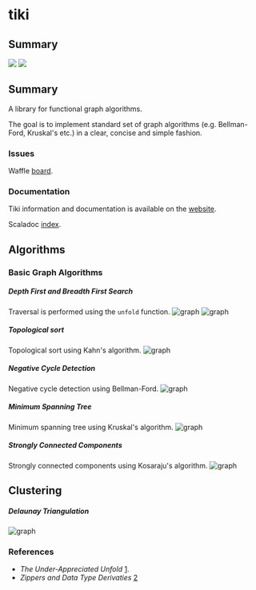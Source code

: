 # tiki

## Summary
<p align="left">
<img src="https://travis-ci.org/lewismj/tiki.svg?branch=master"/>
<a href="https://www.codacy.com/app/lewismj/tiki?utm_source=github.com&amp;utm_medium=referral&amp;utm_content=lewismj/tiki&amp;utm_campaign=Badge_Grade"><img src="https://api.codacy.com/project/badge/Grade/eb7241d325fa432c982487c412f910cb"/></a>
</p>

## Summary

A library for functional graph algorithms.

The goal is to implement standard set of graph algorithms (e.g. Bellman-Ford, Kruskal's etc.) in a clear, concise and simple fashion.

### Issues

Waffle [board](https://waffle.io/lewismj/tiki).

### Documentation

Tiki information and documentation is available on the [website](https://lewismj.github.io/tiki/).

Scaladoc [index](https://lewismj.github.io/tiki/api/tiki/index.html).

## Algorithms

### Basic Graph Algorithms

##### Depth First and Breadth First Search

Traversal is performed using the `unfold` function.
![graph](https://raw.github.com/lewismj/tiki/master/docs/src/main/resources/microsite/img/thumb.dfs.png)
![graph](https://raw.github.com/lewismj/tiki/master/docs/src/main/resources/microsite/img/thumb.bfs.png)

##### Topological sort

Topological sort using Kahn's algorithm.
![graph](https://raw.github.com/lewismj/tiki/master/docs/src/main/resources/microsite/img/thumb.topologicalSort.png)

##### Negative Cycle Detection 

Negative cycle detection using Bellman-Ford.
![graph](https://raw.github.com/lewismj/tiki/master/docs/src/main/resources/microsite/img/thumb.negativeCycle.png)

##### Minimum Spanning Tree

Minimum spanning tree using Kruskal's algorithm.
![graph](https://raw.github.com/lewismj/tiki/master/docs/src/main/resources/microsite/img/thumb.minimumSpanningTree.png)

##### Strongly Connected Components

Strongly connected components using Kosaraju's algorithm.
![graph](https://raw.github.com/lewismj/tiki/master/docs/src/main/resources/microsite/img/thumb.scc.png)

## Clustering

##### Delaunay Triangulation

![graph](https://raw.github.com/lewismj/tiki/master/docs/src/main/resources/microsite/img/thumb.triangulation.png)


### References
- _The Under-Appreciated Unfold_ [1](http://www.cs.ox.ac.uk/people/jeremy.gibbons/publications/unfold.ps.gz).
- _Zippers and Data Type Derivaties_ [2](https://www21.in.tum.de/teaching/fp/SS15/papers/11.pdf)
